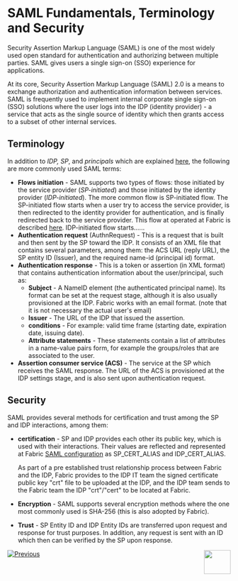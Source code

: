 # SAML Fundamentals, Terminology and Security

Security Assertion Markup Language (SAML) is one of the most widely used open standard for authentication and authorizing between multiple parties. SAML gives users a single sign-on (SSO) experience for applications.  

At its core, Security Assertion Markup Language (SAML) 2.0 is a means to exchange authorization and authentication information between services. SAML is frequently used to implement internal corporate single sign-on (SSO) solutions where the user logs into the IDP (identity provider) - a service that acts as the single source of identity which then grants access to a subset of other internal services.

## Terminology

In addition to *IDP, SP*, and *principals* which are explained [here](/articles/26_fabric_security/07_user_IAM_overview.md),  the following are more commonly used SAML terms:

- **Flows initiation** - SAML supports two types of flows: those initiated by the service provider (*SP-initiated*) and those initiated by the identity provider (*IDP-initiated*). The more common flow is SP-initiated flow. The SP-initiated flow starts when a user try to access the service provider, is then redirected to the identity provider for authentication, and is finally redirected back to the service provider. This flow at operated at Fabric is described [here](). IDP-initiated flow starts...... 
- **Authentication request** (AuthnRequest) - This is a request that is built and then sent by the SP toward the IDP. It consists of an XML file that contains several parameters,  among them:  the ACS URL (reply URL), the SP entity ID (Issuer), and the required name-id (principal id) format.
- **Authentication response** - This is a token or assertion (in XML format) that contains authentication information about the user/principal, such as:
  - **Subject** - A NameID element (the authenticated principal name). Its format can be set at the request stage, although it is also usually provisioned at the IDP. Fabric works with an email format. (note that it is not necessary the actual user's email)
  - **Issuer** - The URL of the IDP that issued the assertion.
  - **conditions** - For example: valid time frame (starting date, expiration date, issuing date).
  - **Attribute statements** - These statements contain a list of attributes in a name-value pairs form, for example the groups/roles that are associated to the user.
- **Assertion consumer service (ACS)**  - The service at the SP which receives the SAML response. The URL of the ACS is provisioned at the IDP settings stage, and is also sent upon authentication request. 

## Security 

SAML provides several methods for certification and trust among the SP and IDP interactions, among them:

* **certification** - SP and IDP provides each other its public key, which is used with their interactions. Their values are reflected and represented at Fabric [SAML configuration](/articles/26_fabric_security/08_user_IAM_configiration.md#saml-configuration) as SP_CERT_ALIAS and IDP_CERT_ALIAS. 

  As part of a pre established trust relationship process between Fabric and the IDP, Fabric  provides to the IDP IT team the signed certificate public key "crt" file to be uploaded at the IDP, and the IDP team sends to the Fabric team the IDP "crt"/"cert" to be located at Fabric.

* **Encryption** - SAML supports several encryption methods where the one most commonly used is SHA-256 (this is also adopted by Fabric).

* **Trust** - SP Entity ID and IDP Entity IDs are transferred upon request and response for trust purposes. In addition, any request is sent with an ID which then can be verified by the SP upon response. 



[![Previous](/articles/images/Previous.png)](/articles/26_fabric_security/08_user_IAM_SSO_overview.md)[<img align="right" width="60" height="54" src="/articles/images/Next.png">](/articles/26_fabric_security/10_user_IAM_SAML_Fabric_flow.md)

